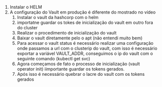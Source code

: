 

1. Instalar o HELM 
2. A configuração do Vault em produção é diferente do mostrado no vídeo
	1. Instalar o vault da hashcorp com o helm
	2. importatne guardar os tokes de inicialização do vault em outro fora do cluster 
	3. Realizar o procedimento de inicialização do vault
	4. Baixar o vault diretamente pelo o apt (não entendi muito bem)
	5. Para acessar o vault status é necessário realizar uma configuração onde passamos a url com o clusterip do vault, com isso é necessário exportar a variável VAULT_ADDR, conseguimos o ip do vault com o seguinte comando (kubectl get svc)
	6. Agora começamos de fato o processo de inicialização (vault operator init) iimportante guardar os  tokens gerados. 
	7. Após isso é necessário quebrar o lacre do vault com os tokens gerados 
		



